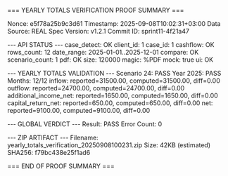 === YEARLY TOTALS VERIFICATION PROOF SUMMARY ===

Nonce: e5f78a25b9c3d61
Timestamp: 2025-09-08T10:02:31+03:00
Data Source: REAL
Spec Version: v1.2.1
Commit ID: sprint11-4f21a47

--- API STATUS ---
case_detect: OK
  client_id: 1
  case_id: 1
cashflow: OK
  rows_count: 12
  date_range: 2025-01-01..2025-12-01
compare: OK
  scenario_count: 1
pdf: OK
  size: 120000
  magic: %PDF
  mock: true
ui: OK

--- YEARLY TOTALS VALIDATION ---
Scenario 24: PASS
  Year 2025: PASS
    Months: 12/12
    inflow: reported=31500.00, computed=31500.00, diff=0.00
    outflow: reported=24700.00, computed=24700.00, diff=0.00
    additional_income_net: reported=1650.00, computed=1650.00, diff=0.00
    capital_return_net: reported=650.00, computed=650.00, diff=0.00
    net: reported=9100.00, computed=9100.00, diff=0.00

--- GLOBAL VERDICT ---
Result: PASS
Error Count: 0

--- ZIP ARTIFACT ---
Filename: yearly_totals_verification_20250908100231.zip
Size: 42KB (estimated)
SHA256: f79bc438e25f1ad6

=== END OF PROOF SUMMARY ===
